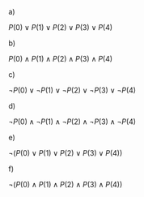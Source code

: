 a)

$P(0) \vee P(1) \vee P(2) \vee P(3) \vee P(4)$

b)

$P(0) \wedge P(1) \wedge P(2) \wedge P(3) \wedge P(4)$

c)

$\neg P(0) \vee \neg P(1) \vee \neg P(2) \vee \neg P(3) \vee \neg P(4)$

d)

$\neg P(0) \wedge \neg P(1) \wedge \neg P(2) \wedge \neg P(3) \wedge \neg P(4)$

e)

$\neg(P(0) \vee P(1) \vee P(2) \vee P(3) \vee P(4))$

f)

$\neg(P(0) \wedge P(1) \wedge P(2) \wedge P(3) \wedge P(4))$

